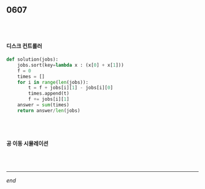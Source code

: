 ## 0607

<br>

<br>

#### 디스크 컨트롤러

```python
def solution(jobs):
    jobs.sort(key=lambda x : (x[0] + x[1]))
    f = 0
    times = []
    for i in range(len(jobs)):
        t = f + jobs[i][1] - jobs[i][0]
        times.append(t)
        f += jobs[i][1]
    answer = sum(times)
    return answer/len(jobs)
```

<br>

<br>

#### 공 이동 시뮬레이션

```python

```

<br>

---

*end*